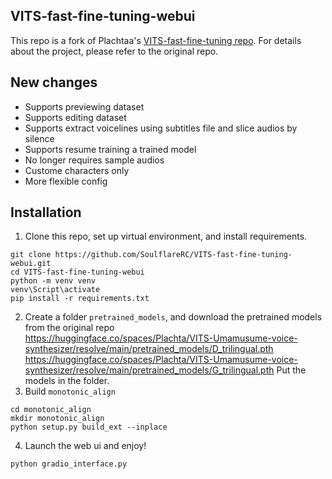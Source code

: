 ## VITS-fast-fine-tuning-webui<br>
This repo is a fork of Plachtaa's [VITS-fast-fine-tuning repo](https://github.com/Plachtaa/VITS-fast-fine-tuning). For details about the project, please refer to the original repo. 
## New changes
- Supports previewing dataset
- Supports editing dataset
- Supports extract voicelines using subtitles file and slice audios by silence
- Supports resume training a trained model
- No longer requires sample audios
- Custome characters only
- More flexible config
## Installation
1. Clone this repo, set up virtual environment, and install requirements.<br>
```
git clone https://github.com/SoulflareRC/VITS-fast-fine-tuning-webui.git 
cd VITS-fast-fine-tuning-webui 
python -m venv venv
venv\Script\activate
pip install -r requirements.txt
```
2. Create a folder ```pretrained_models```, and download the pretrained models from the original repo <br> 
https://huggingface.co/spaces/Plachta/VITS-Umamusume-voice-synthesizer/resolve/main/pretrained_models/D_trilingual.pth
https://huggingface.co/spaces/Plachta/VITS-Umamusume-voice-synthesizer/resolve/main/pretrained_models/G_trilingual.pth
Put the models in the folder. 
3. Build ```monotonic_align```
```
cd monotonic_align
mkdir monotonic_align
python setup.py build_ext --inplace
```
4. Launch the web ui and enjoy!
```
python gradio_interface.py
```
